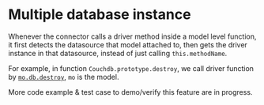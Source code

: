 # Multiple database instance

Whenever the connector calls a driver method inside a model level function, it first detects the datasource that model attached to, then gets the driver instance in that datasource, instead of just calling `this.methodName`.

For example, in function `Couchdb.prototype.destroy`, we call driver function by [`mo.db.destroy`](https://github.com/strongloop/loopback-connector-couchdb2/blob/cbd3ecb70f9ebf0445ee8dd4caf95bfe1df6882a/lib/couchdb.js#L372), `mo` is the model.

More code example & test case to demo/verify this feature are in progress.
